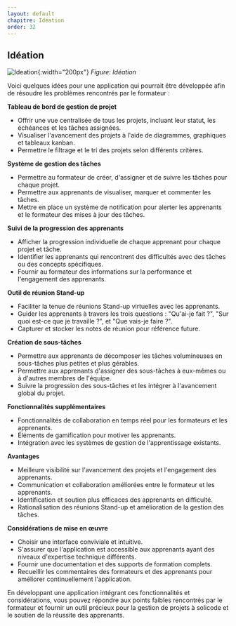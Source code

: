 ```yaml
---
layout: default
chapitre: Idéation
order: 32
---
```


<!-- new slide -->

## Idéation

![Ideation]({{site.baseurl}}/analyse-fonctionnelle/images/ideation.jpg){:width="200px"}
*Figure: Idéation*



Voici quelques idées pour une application qui pourrait être développée afin de résoudre les problèmes rencontrés par le formateur :

**Tableau de bord de gestion de projet**

* Offrir une vue centralisée de tous les projets, incluant leur statut, les échéances et les tâches assignées.
* Visualiser l'avancement des projets à l'aide de diagrammes, graphiques et tableaux kanban.
* Permettre le filtrage et le tri des projets selon différents critères.

**Système de gestion des tâches**

* Permettre au formateur de créer, d'assigner et de suivre les tâches pour chaque projet.
* Permettre aux apprenants de visualiser, marquer et commenter les tâches.
* Mettre en place un système de notification pour alerter les apprenants et le formateur des mises à jour des tâches.

**Suivi de la progression des apprenants**

* Afficher la progression individuelle de chaque apprenant pour chaque projet et tâche.
* Identifier les apprenants qui rencontrent des difficultés avec des tâches ou des concepts spécifiques.
* Fournir au formateur des informations sur la performance et l'engagement des apprenants.

**Outil de réunion Stand-up**

* Faciliter la tenue de réunions Stand-up virtuelles avec les apprenants.
* Guider les apprenants à travers les trois questions : "Qu'ai-je fait ?", "Sur quoi est-ce que je travaille ?", et "Que vais-je faire ?".
* Capturer et stocker les notes de réunion pour référence future.

**Création de sous-tâches**

* Permettre aux apprenants de décomposer les tâches volumineuses en sous-tâches plus petites et plus gérables.
* Permettre aux apprenants d'assigner des sous-tâches à eux-mêmes ou à d'autres membres de l'équipe.
* Suivre la progression des sous-tâches et les intégrer à l'avancement global du projet.

**Fonctionnalités supplémentaires**

* Fonctionnalités de collaboration en temps réel pour les formateurs et les apprenants.
* Éléments de gamification pour motiver les apprenants.
* Intégration avec les systèmes de gestion de l'apprentissage existants.

**Avantages**

* Meilleure visibilité sur l'avancement des projets et l'engagement des apprenants.
* Communication et collaboration améliorées entre le formateur et les apprenants.
* Identification et soutien plus efficaces des apprenants en difficulté.
* Rationalisation des réunions Stand-up et amélioration de la gestion des tâches.

**Considérations de mise en œuvre**

* Choisir une interface conviviale et intuitive.
* S'assurer que l'application est accessible aux apprenants ayant des niveaux d'expertise technique différents.
* Fournir une documentation et des supports de formation complets.
* Recueillir les commentaires des formateurs et des apprenants pour améliorer continuellement l'application.

En développant une application intégrant ces fonctionnalités et considérations, vous pouvez répondre aux points faibles rencontrés par le formateur et fournir un outil précieux pour la gestion de projets à solicode et le soutien de la réussite des apprenants.



 
  

